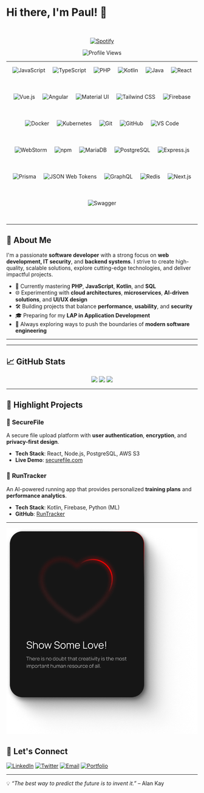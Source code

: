 # Hi there, I'm Paul! 👋

&nbsp;<div align="center">
  [![Spotify](https://novatorem.vercel.app/api/spotify?background_color=0d1117&border_color=ffffff)](https://open.spotify.com/user/omnitenebris)
</div>
<p align="center">
  <img src="https://komarev.com/ghpvc/?username=YourUsername&color=blue&style=for-the-badge" alt="Profile Views"/>
</p>

---

<p align="center" style="display: flex; flex-wrap: wrap; gap: 20px; justify-content: center;">
  <img src="https://cdn.jsdelivr.net/gh/devicons/devicon/icons/javascript/javascript-original.svg" height="50" alt="JavaScript"/>
  <img src="https://cdn.jsdelivr.net/gh/devicons/devicon/icons/typescript/typescript-original.svg" height="50" alt="TypeScript"/>
  <img src="https://www.php.net/images/logos/new-php-logo.svg" height="50" alt="PHP"/>
  <img src="https://cdn.jsdelivr.net/gh/devicons/devicon/icons/kotlin/kotlin-original.svg" height="50" alt="Kotlin"/>
  <img src="https://cdn.jsdelivr.net/gh/devicons/devicon/icons/java/java-original.svg" height="50" alt="Java"/>
  <img src="https://cdn.jsdelivr.net/gh/devicons/devicon/icons/react/react-original.svg" height="50" alt="React"/>
  <img src="https://cdn.jsdelivr.net/gh/devicons/devicon/icons/vuejs/vuejs-original.svg" height="50" alt="Vue.js"/>
  <img src="https://cdn.jsdelivr.net/gh/devicons/devicon/icons/angularjs/angularjs-original.svg" height="50" alt="Angular"/>
  <img src="https://cdn.jsdelivr.net/gh/devicons/devicon/icons/materialui/materialui-original.svg" height="50" alt="Material UI"/>
  <img src="https://upload.wikimedia.org/wikipedia/commons/d/d5/Tailwind_CSS_Logo.svg" height="50" alt="Tailwind CSS"/>
  <img src="https://cdn.jsdelivr.net/gh/devicons/devicon/icons/firebase/firebase-plain.svg" height="50" alt="Firebase"/>
  <img src="https://cdn.jsdelivr.net/gh/devicons/devicon/icons/docker/docker-original.svg" height="50" alt="Docker"/>
  <img src="https://cdn.jsdelivr.net/gh/devicons/devicon/icons/kubernetes/kubernetes-plain.svg" height="50" alt="Kubernetes"/>
  <img src="https://cdn.jsdelivr.net/gh/devicons/devicon/icons/git/git-original.svg" height="50" alt="Git"/>
  <img src="https://cdn.jsdelivr.net/gh/devicons/devicon/icons/github/github-original.svg" height="50" alt="GitHub"/>
  <img src="https://cdn.jsdelivr.net/gh/devicons/devicon/icons/vscode/vscode-original.svg" height="50" alt="VS Code"/>
  <img src="https://cdn.jsdelivr.net/gh/devicons/devicon/icons/webstorm/webstorm-original.svg" height="50" alt="WebStorm"/>
  <img src="https://cdn.jsdelivr.net/gh/devicons/devicon/icons/npm/npm-original-wordmark.svg" height="50" alt="npm"/>
  <img src="https://cdn.jsdelivr.net/gh/devicons/devicon/icons/mariadb/mariadb-original.svg" height="50" alt="MariaDB"/>
  <img src="https://cdn.jsdelivr.net/gh/devicons/devicon/icons/postgresql/postgresql-original.svg" height="50" alt="PostgreSQL"/>
  <img src="https://cdn.jsdelivr.net/gh/devicons/devicon/icons/express/express-original.svg" height="50" alt="Express.js"/>
  <img src="https://cdn.jsdelivr.net/gh/devicons/devicon/icons/prisma/prisma-original.svg" height="50" alt="Prisma"/>
  <img src="https://cdn.jsdelivr.net/gh/devicons/devicon/icons/json/json-original.svg" height="50" alt="JSON Web Tokens"/>
  <img src="https://cdn.jsdelivr.net/gh/devicons/devicon/icons/graphql/graphql-plain.svg" height="50" alt="GraphQL"/>
  <img src="https://cdn.jsdelivr.net/gh/devicons/devicon/icons/redis/redis-original.svg" height="50" alt="Redis"/>
  <img src="https://cdn.jsdelivr.net/gh/devicons/devicon/icons/nextjs/nextjs-original.svg" height="50" alt="Next.js"/>
  <img src="https://cdn.jsdelivr.net/gh/devicons/devicon/icons/swagger/swagger-original.svg" height="50" alt="Swagger"/>
</p>



---







## 🚀 About Me

I'm a passionate **software developer** with a strong focus on **web development, IT security**, and **backend systems**. I strive to create high-quality, scalable solutions, explore cutting-edge technologies, and deliver impactful projects.

- 💼 Currently mastering **PHP**, **JavaScript**, **Kotlin**, and **SQL**
- 🌐 Experimenting with **cloud architectures**, **microservices**, **AI-driven solutions**, and **UI/UX design**
- 🛠 Building projects that balance **performance**, **usability**, and **security**
- 🎓 Preparing for my **LAP in Application Development**
- 🚀 Always exploring ways to push the boundaries of **modern software engineering**

---


---

## 📈 GitHub Stats

<p align="center">
  <img src="https://github-readme-stats.vercel.app/api?username=YourUsername&show_icons=true&theme=dark&count_private=true" height="165">
<img src="https://github-readme-stats.vercel.app/api?username=paulp111&show_icons=true&theme=dark" height="165">
  <img src="https://github-readme-stats.vercel.app/api/top-langs/?username=YourUsername&theme=dark&layout=compact" height="165">
</p>

---

## 🌟 Highlight Projects

### 🔐 **SecureFile**
A secure file upload platform with **user authentication**, **encryption**, and **privacy-first design**.
- **Tech Stack**: React, Node.js, PostgreSQL, AWS S3
- **Live Demo**: [securefile.com](https://securefile.com)

### 🏃 **RunTracker**
An AI-powered running app that provides personalized **training plans** and **performance analytics**.
- **Tech Stack**: Kotlin, Firebase, Python (ML)
- **GitHub**: [RunTracker](https://github.com/YourUsername/RunTracker)

---

<p align="center">
  <img src="https://raw.githubusercontent.com/paulp111/paulp111/main/assets/comp.png" alt="Banner"/>
</p>

## 🤝 Let's Connect
[![LinkedIn](https://img.shields.io/badge/-LinkedIn-0077B5?style=flat-square&logo=linkedin&logoColor=white)](https://www.linkedin.com/in/YourProfile)
[![Twitter](https://img.shields.io/badge/-Twitter-1DA1F2?style=flat-square&logo=twitter&logoColor=white)](https://twitter.com/YourProfile)
[![Email](https://img.shields.io/badge/-Email-D14836?style=flat-square&logo=gmail&logoColor=white)](mailto:your.email@example.com)
[![Portfolio](https://img.shields.io/badge/-Portfolio-000000?style=flat-square&logo=web&logoColor=white)](https://yourportfolio.com)

---
💡 *“The best way to predict the future is to invent it.”* – Alan Kay
